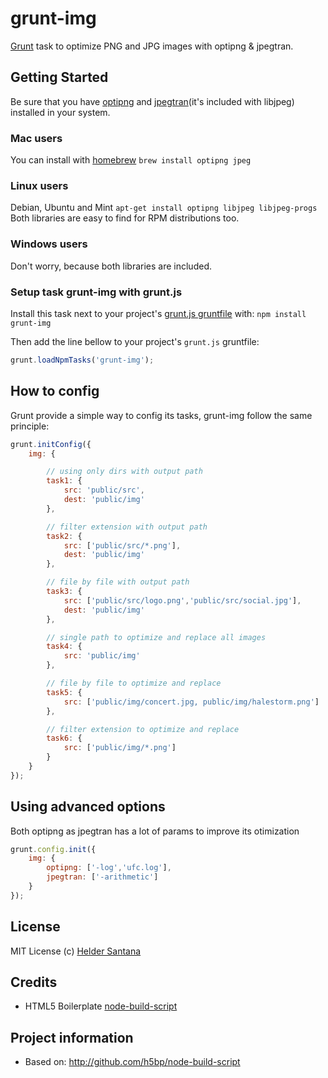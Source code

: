 grunt-img
=============

[Grunt][grunt] task to optimize PNG and JPG images with optipng & jpegtran.

## Getting Started

Be sure that you have [optipng][optipng] and [jpegtran][jpegtran](it's included with libjpeg) installed in your system. 

### Mac users
You can install with [homebrew][homebrew]
`brew install optipng jpeg`

### Linux users
Debian, Ubuntu and Mint
`apt-get install optipng libjpeg libjpeg-progs`
Both libraries are easy to find for RPM distributions too.

### Windows users
Don't worry, because both libraries are included.

### Setup task grunt-img with grunt.js
Install this task next to your project's [grunt.js gruntfile][getting_started] with: `npm install grunt-img`

Then add the line bellow to your project's `grunt.js` gruntfile:

```javascript
grunt.loadNpmTasks('grunt-img');
```

## How to config
Grunt provide a simple way to config its tasks, grunt-img follow the same principle:

```js
grunt.initConfig({
    img: {

        // using only dirs with output path
        task1: {
            src: 'public/src',
            dest: 'public/img'
        },

        // filter extension with output path
        task2: {
            src: ['public/src/*.png'],
            dest: 'public/img'
        },

        // file by file with output path
        task3: {
            src: ['public/src/logo.png','public/src/social.jpg'],
            dest: 'public/img'
        },

        // single path to optimize and replace all images
        task4: {
            src: 'public/img'
        },

        // file by file to optimize and replace
        task5: {
            src: ['public/img/concert.jpg, public/img/halestorm.png']
        },

        // filter extension to optimize and replace
        task6: {
            src: ['public/img/*.png']
        }
    }
});
```

## Using advanced options
Both optipng as jpegtran has a lot of params to improve its otimization

```js
grunt.config.init({
    img: {
        optipng: ['-log','ufc.log'],
        jpegtran: ['-arithmetic']
    }
});
```


## License

MIT License
(c) [Helder Santana](http://heldr.com)

Credits
---------------
* HTML5 Boilerplate [node-build-script][node-build-script]

## Project information

* Based on: http://github.com/h5bp/node-build-script

[node-build-script]: http://github.com/h5bp/node-build-script
[grunt]: https://github.com/cowboy/grunt
[getting_started]: https://github.com/cowboy/grunt/blob/master/docs/getting_started.md
[jpegtran]: http://jpegclub.org/jpegtran/
[optipng]: http://optipng.sourceforge.net/
[homebrew]: http://mxcl.github.com/homebrew/